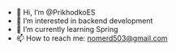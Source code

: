 - 👋 Hi, I’m @PrikhodkoES
- 👀 I’m interested in backend development
- 🌱 I’m currently learning Spring
- 📫 How to reach me: nomerd503@gmail.com

<!---
PrikhodkoES/PrikhodkoES is a ✨ special ✨ repository because its `README.md` (this file) appears on your GitHub profile.
You can click the Preview link to take a look at your changes.
--->

